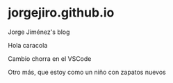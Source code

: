 jorgejiro.github.io
===================

Jorge Jiménez's blog

Hola caracola

Cambio chorra en el VSCode

Otro más, que estoy como un niño con zapatos nuevos
